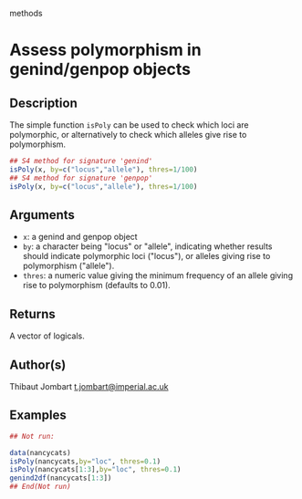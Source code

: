 methods

# Assess polymorphism in genind/genpop objects

## Description

The simple function `isPoly` can be used to check which loci are polymorphic, or alternatively to check which alleles give rise to polymorphism.

```r
## S4 method for signature 'genind'
isPoly(x, by=c("locus","allele"), thres=1/100)
## S4 method for signature 'genpop'
isPoly(x, by=c("locus","allele"), thres=1/100)
```

## Arguments

- `x`: a genind and genpop object
- `by`: a character being "locus" or "allele", indicating whether results should indicate polymorphic loci ("locus"), or alleles giving rise to polymorphism ("allele").
- `thres`: a numeric value giving the minimum frequency of an allele giving rise to polymorphism (defaults to 0.01).

 

## Returns

A vector of logicals.

## Author(s)

Thibaut Jombart t.jombart@imperial.ac.uk

## Examples

```r
## Not run:

data(nancycats)
isPoly(nancycats,by="loc", thres=0.1)
isPoly(nancycats[1:3],by="loc", thres=0.1)
genind2df(nancycats[1:3])
## End(Not run)
```



